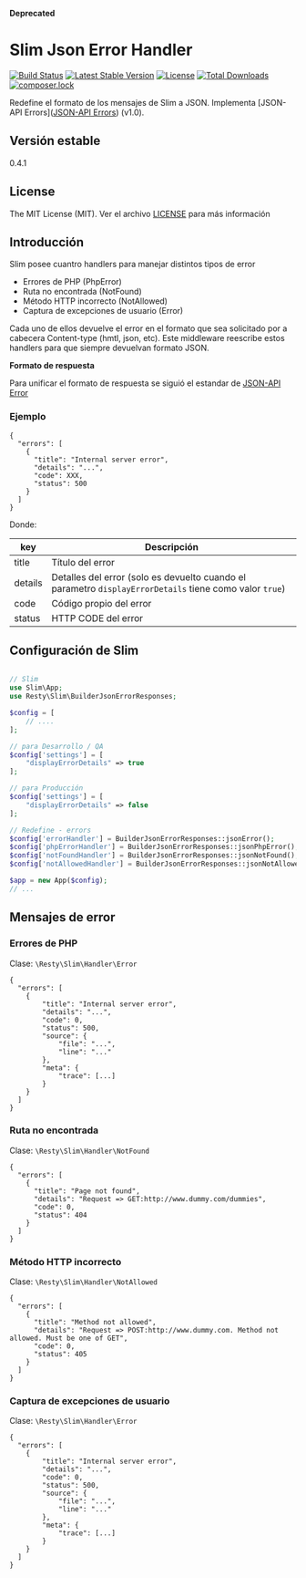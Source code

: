 **Deprecated**

Slim Json Error Handler
======================

[![Build Status](https://travis-ci.org/mostofreddy/slim-json-handler-error.svg?branch=master)](https://travis-ci.org/mostofreddy/slim-json-handler-error)
[![Latest Stable Version](https://poser.pugx.org/restyphp/slim-json-handler-error/v/stable)](https://packagist.org/packages/restyphp/slim-json-handler-error)
[![License](https://poser.pugx.org/restyphp/slim-json-handler-error/license)](https://packagist.org/packages/restyphp/slim-json-handler-error)
[![Total Downloads](https://poser.pugx.org/restyphp/slim-json-handler-error/downloads)](https://packagist.org/packages/restyphp/slim-json-handler-error)
[![composer.lock](https://poser.pugx.org/restyphp/slim-json-handler-error/composerlock)](https://packagist.org/packages/restyphp/slim-json-handler-error)


Redefine el formato de los mensajes de Slim a JSON. Implementa [JSON-API Errors]([JSON-API Errors](http://jsonapi.org/format/#errors)) (v1.0).

Versión estable
---------------

0.4.1

License
-------

The MIT License (MIT). Ver el archivo [LICENSE](LICENSE.md) para más información

Introducción
------------

Slim posee cuantro handlers para manejar distintos tipos de error

* Errores de PHP (PhpError)
* Ruta no encontrada (NotFound)
* Método HTTP incorrecto (NotAllowed)
* Captura de excepciones de usuario (Error)

Cada uno de ellos devuelve el error en el formato que sea solicitado por a cabecera Content-type (hmtl, json, etc). Este middleware reescribe estos handlers para que siempre devuelvan formato JSON.

__Formato de respuesta__

Para unificar el formato de respuesta se siguió el estandar de [JSON-API Error](http://jsonapi.org/format/#errors)

### Ejemplo

```
{
  "errors": [
    {
      "title": "Internal server error",
      "details": "...",
      "code": XXX,
      "status": 500
    }
  ]
}
```

Donde:

| key | Descripción |
|---|---|
| title | Título del error |
| details | Detalles del error (solo es devuelto cuando el parametro `displayErrorDetails` tiene como valor `true`) |
| code | Código propio del error |
| status | HTTP CODE del error |

Configuración de Slim
---------------------

```php

// Slim
use Slim\App;
use Resty\Slim\BuilderJsonErrorResponses;

$config = [
    // ....
];

// para Desarrollo / QA
$config['settings'] = [
    "displayErrorDetails" => true
];

// para Producción
$config['settings'] = [
    "displayErrorDetails" => false
];

// Redefine - errors
$config['errorHandler'] = BuilderJsonErrorResponses::jsonError();
$config['phpErrorHandler'] = BuilderJsonErrorResponses::jsonPhpError();
$config['notFoundHandler'] = BuilderJsonErrorResponses::jsonNotFound();
$config['notAllowedHandler'] = BuilderJsonErrorResponses::jsonNotAllowed();

$app = new App($config);
// ...
```

Mensajes de error
--------

### Errores de PHP

Clase: `\Resty\Slim\Handler\Error`

```
{
  "errors": [
    {
        "title": "Internal server error",
        "details": "...",
        "code": 0,
        "status": 500,
        "source": {
            "file": "...",
            "line": "..."
        },
        "meta": {
            "trace": [...]
        }
    }
  ]
}
```

### Ruta no encontrada

Clase: `\Resty\Slim\Handler\NotFound`

```
{
  "errors": [
    {
      "title": "Page not found",
      "details": "Request => GET:http://www.dummy.com/dummies",
      "code": 0,
      "status": 404
    }
  ]
}
```

### Método HTTP incorrecto

Clase: `\Resty\Slim\Handler\NotAllowed`

```
{
  "errors": [
    {
      "title": "Method not allowed",
      "details": "Request => POST:http://www.dummy.com. Method not allowed. Must be one of GET",
      "code": 0,
      "status": 405
    }
  ]
}
```

### Captura de excepciones de usuario

Clase: `\Resty\Slim\Handler\Error`

```
{
  "errors": [
    {
        "title": "Internal server error",
        "details": "...",
        "code": 0,
        "status": 500,
        "source": {
            "file": "...",
            "line": "..."
        },
        "meta": {
            "trace": [...]
        }
    }
  ]
}
```

